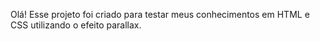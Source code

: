Olá!
Esse projeto foi criado para testar meus conhecimentos em HTML e CSS utilizando o efeito parallax. 